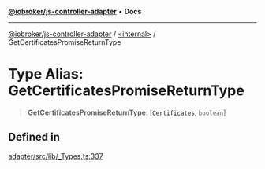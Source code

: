 [**@iobroker/js-controller-adapter**](../../README.md) • **Docs**

***

[@iobroker/js-controller-adapter](../../globals.md) / [\<internal\>](../README.md) / GetCertificatesPromiseReturnType

# Type Alias: GetCertificatesPromiseReturnType

> **GetCertificatesPromiseReturnType**: [[`Certificates`](../interfaces/Certificates.md), `boolean`]

## Defined in

[adapter/src/lib/\_Types.ts:337](https://github.com/ioBroker/ioBroker.js-controller/blob/fe9fbf6b684b474bc0dfc453eb28790be874895e/packages/adapter/src/lib/_Types.ts#L337)
